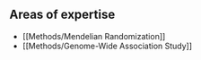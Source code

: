 ## Areas of expertise

  - [[Methods/Mendelian Randomization]]
  - [[Methods/Genome-Wide Association Study]]
